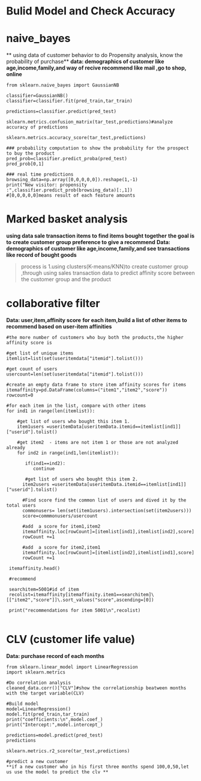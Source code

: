 # Bulid Model and Check Accuracy


# naive_bayes
** using data of customer behavior to do Propensity analysis, know the probability of purchase**
**data: demographics of customer like age,income,family,and way of recive recommend like mail ,go to shop, online**
```
from sklearn.naive_bayes import GaussianNB

classifier=GaussianNB()
classifier=classifier.fit(pred_train,tar_train)

predictions=classifier.predict(pred_test)

sklearn.metrics.confusion_matrix(tar_test,predictions)#analyze accuracy of predictions

sklearn.metrics.accuracy_score(tar_test,predictions)

### probability computation to show the probability for the prospect to buy the product
pred_prob=classifier.predict_proba(pred_test)
pred_prob[0,1]

### real time predictions
browsing_data=np.array([0,0,0,0,0]).reshape(1,-1)
print("New visitor: propensity :",classifier.predict_prob(browsing_data)[:,1])
#[0,0,0,0,0]means result of each feature amounts 
```

# Marked basket analysis
**using data sale transaction items to find items bought together**
**the goal is to create customer group preference to give a recommend**
**Data:  demographics of customer like age,income,family,and see transactions like record of bought goods**

>process is 1.using clusters(K-means/KNN)to create customer group ,through using sales transaction data to predict affinity score between the customer group and the product

# collaborative filter 
**Data: user,item,affinity score**
**for each item,build a list of other items to recommend based on user-item affinities**

```
#the more number of customers who buy both the products,the higher affinity score is 

#get list of unique items
itemlist=list(set(useritemdata["itemid"].tolist()))

#get count of users
usercount=len(set(useritemdata["itemid"].tolist()))

#create an empty data frame to store item affinity scores for items
itemaffinity=pd.DataFrame(columns=("item1","item2","score"))
rowcount=0

#for each item in the list, compare with other items
for ind1 in range(len(itemlist)):
    
    #get list of users who bought this item 1.
    item1users =useritemData[useritemData.itemid==itemlist[ind1]]["userid"].tolist()
    
    #get item2  - items are not item 1 or those are not analyzed already
    for ind2 in range(ind1,len(itemlist)):
      
       if(ind1==ind2):
          continue
          
       #get list of users who bought this item 2.
      item2users =useritemData[useritemData.itemid==itemlist[ind1]]["userid"].tolist()
      
      #Find score find the common list of users and dived it by the total users
      commonusers= len(set(item1users).intersection(set(item2users)))
      score=commmonusers/usercount
      
      #add  a score for item1,item2
      itemaffinity.loc[rowCount]=[itemlist[ind1],itemlist[ind2],score]
      rowCount +=1
      
      #add  a score for item2,item1
      itemaffinity.loc[rowCount]=[itemlist[ind2],itemlist[ind1],score]
      rowCount +=1
      
 itemaffinity.head()
 
 #recommend
 
 searchitem=5001#id of item
 recolist=itemaffinity[itemaffinity.item1==searchitem]\[["item2","score"]]\.sort_values("score",ascending=[0])
 
 print("recommendations for item 5001\n",recolist)
 
 ```
# CLV (customer life value)
**Data: purchase record of each months**
```
from sklearn.linear_model import LinearRegression
import sklearn.metrics

#Do correlation analysis
cleaned_data.corr()["CLV"]#show the correlationship beatween months with the target variable(CLV)

#Build model
model=LinearRegression()
model.fit(pred_train,tar_train)
print("coefficients:\n",model.coef_)
print("Intercept:",model.intercept_)

predictions=model.predict(pred_test)
predictions

sklearn.metrics.r2_score(tar_test,predictions)

#predict a new customer
**if a new customer who in his first three months spend 100,0,50,let us use the model to predict the clv **

```


